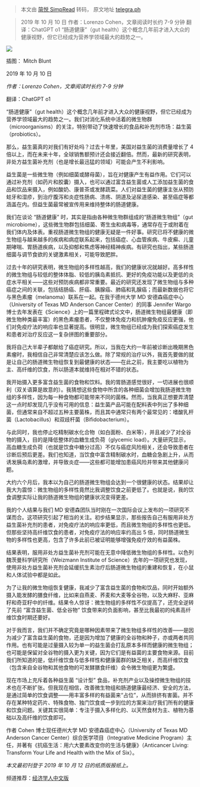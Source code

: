 > 本文由 [简悦 SimpRead](http://ksria.com/simpread/) 转码， 原文地址 [telegra.ph](https://telegra.ph/%E8%BF%99%E4%BA%9B%E7%9B%8A%E7%94%9F%E8%8F%8C%E5%AE%9E%E9%99%85%E4%B8%8A%E5%8F%AF%E8%83%BD%E4%BC%9A%E6%8D%9F%E5%AE%B3%E4%BD%A0%E7%9A%84%E8%82%A0%E9%81%93%E5%81%A5%E5%BA%B7-02-07)

> 2019 年 10 月 10 日 作者：Lorenzo Cohen，文章阅读时长约 7-9 分钟 翻译：ChatGPT o1 “肠道健康”（gut health）这个概念几年前才进入大众的健康视野，但它已经成为营养学领域最大的趋势之一。

![](https://s.wsj.net/public/resources/images/B3-FB483_WEBPRO_750RV_20190925164525.jpg)

插图： Mitch Blunt

2019 年 10 月 10 日

_作者：Lorenzo Cohen，文章阅读时长约 7-9 分钟_

翻译：ChatGPT o1

“肠道健康”（gut health）这个概念几年前才进入大众的健康视野，但它已经成为营养学领域最大的趋势之一。我们对消化系统中活着的微生物群（microorganisms）的关注，特别带动了快速增长的食品和补充剂市场：益生菌（probiotics）。

那么，益生菌真的对我们有好处吗？过去十年里，美国对益生菌的消费量增长了 4 倍以上，而在未来十年，全球销售额预计还会接近翻倍。然而，最新的研究表明，非处方益生菌补充剂（也是增长最迅猛的领域）可能会产生不利影响。

益生菌是一些微生物（例如细菌或酵母菌），旨在对健康产生有益作用。它们可以通过补充剂（如药片和胶囊）摄入，也可以通过富含益生菌或人工添加益生菌的食品和饮品来摄入，例如酸奶、康普茶或发酵蔬菜。人们对益生菌的健康主张从预防蛀牙和湿疹，到治疗腹泻和炎症性肠病、溃疡、阴道及泌尿道感染、甚至癌症等都涵盖在内。但益生菌最常被宣传用来维持整体的肠道健康。

我们在谈论 “肠道健康” 时，其实是指由各种微生物群组成的“肠道微生物组”（gut microbiome），这些微生物群包括细菌、寄生虫和病毒等，通常存在于或附着在我们体内及体表。重视肠道微生物组的健康无疑是一件好事。研究已将不健康的微生物组与越来越多的疾病和病症联系起来，包括癌症、心血管疾病、牛皮癣、儿童期哮喘、胃肠道疾病，以及抑郁和焦虑等神经精神疾病。有研究也指出，某些肠道细菌与调节食欲的关键激素相关，可能导致肥胖。

过去十年的研究表明，微生物组的多样性越高，我们的健康状况就越好。高多样性的微生物组与较低的整体体脂、较低的胰岛素抵抗、更好的免疫功能以及更低的炎症水平相关——这些对预防疾病都非常重要。最近的研究还发现了微生物组与多种癌症之间的关联，包括结肠癌、肝癌、胰腺癌、肺癌和乳腺癌；而最新数据也将它与黑色素瘤（melanoma）联系在一起。在我于德州大学 MD 安德森癌症中心（University of Texas MD Anderson Cancer Center）的同事 Jennifer Wargo 博士去年发表在《Science》上的一篇里程碑式论文中，肠道微生物组最健康（即微生物种类最丰富）的黑色素瘤患者，不仅整体免疫力和抗肿瘤免疫反应更强，他们对免疫疗法的响应率也显著提高。很明显，微生物组已经成为我们探索癌症发生和患者对治疗反应这一复杂拼图的重要部分。

我将自己大半辈子都献给了癌症研究。所以，当我在大约一年前被诊断出晚期黑色素瘤时，我相信自己非常清楚应该怎么做。除了常规的治疗以外，我首先要做的就是让自己的肠道微生物组恢复到最健康的状态——在此之前，我主要吃以植物为主、高纤维的饮食，所以肠道本就维持在相对不错的状态。

我开始摄入更多富含益生菌的食物和饮料。我的胃肠道感觉很好，一切进展也很顺利（双关语算是故意的）。我猜想这些食物中所含的各种细菌会增加我肠道微生物组的多样性，因为每一种食物都可能带来不同的菌株。然而，当我真正想要弄清楚这一点时却发现几乎没有可用的信息：益生菌产品可能在配料表中列出了多种细菌，但通常来自不超过五种主要菌株，而且其中通常只有两个最常见的：嗜酸乳杆菌（Lactobacillus）和双歧杆菌（Bifidobacterium）。

与此同时，我也停止吃精制碳水化合物（如白面粉、白米等），并且减少了对全谷物的摄入，目的是降低整体的血糖生成负荷（glycemic load）。大量研究显示，高血糖生成负荷（也就是饮食中糖分过高）不仅与癌症风险相关，还会导致患者在诊断后预后更差。我们也知道，当饮食中富含精制碳水时，血糖会急剧上升，从而诱发胰岛素的激增，并导致炎症——这些都可能增加患癌风险并带来其他健康问题。

大约六个月后，我本以为自己的肠道微生物组会达到一个很健康的状态。结果却让我大为震惊：微生物组的多样性竟然比我调整饮食之前更低了。也就是说，我的饮食调整实际让我的肠道微生物组的健康状况变得更差。

我的个人结果与我们 MD 安德森团队当时刚在一次国际会议上发布的一项研究不谋而合。这项研究引起了相当的关注。初步结果显示，那些报告自己有服用非处方益生菌补充剂的患者，对免疫疗法的响应率更低，而且微生物组的多样性也更低。但那些坚持高纤维饮食的患者，对免疫疗法的响应率约高出 5 倍，同时肠道微生物的多样性也更高，包含了许多此前已被证明能够增强免疫疗效的有益菌株。

结果表明，服用非处方益生菌补充剂可能在无意中降低微生物组的多样性。以色列魏茨曼科学研究所（Weizmann Institute of Science）去年的一项研究也发现，使用非处方益生菌补充剂会延缓抗生素治疗后肠道微生物组的重建和恢复，在小鼠和人体试验中都是如此。

为了让我的微生物组恢复健康，我减少了富含益生菌的食物和饮品，同时开始额外摄入能发酵的膳食纤维，比如来自燕麦、荞麦和大麦等全谷物，以及大麻籽、亚麻籽和奇亚籽中的纤维。结果令人惊讶：微生物组的多样性不仅提高了，还完全逆转了先前 “富含益生菌、低全谷物” 饮食带来的负面影响，甚至比我最初的纯素高纤维饮食时期还要好。

对于我而言，我们并不确定究竟是哪种因素带来了微生物组多样性的改善——是因为减少了富含益生菌的食物，还是因为增加了健康的全谷物和种子，亦或两者共同作用。也有可能是过量摄入较为单一的益生菌会打乱原本多样而健康的微生物组；也可能是保留对全谷物的摄入更为关键，因为它们是有益菌的主要食物来源。目前我们所知道的是，低纤维饮食与低多样性和健康菌群的缺乏相关，而高纤维饮食（包含来自全谷物和其他食物的可发酵膳食纤维）会令微生物组更为繁盛。

现在市场上充斥着各种益生菌 “设计型” 食品，补充剂产业以及操控微生物组的技术也在不断扩张。但我现在相信，改善微生物组和肠道健康最经济、安全的方法，是通过简单的饮食调整——用丰富多样的有益菌来“占位”，从而排挤有害菌。并不存在某种特定药片、特殊食物、独门饮食或一步到位的方案来治疗我们所有的健康和饮食问题。关键其实很简单：专注于摄入多样化的、以天然食材为主、植物为基础以及高纤维的饮食即可。

作者 Cohen 博士现任德州大学 MD 安德森癌症中心（University of Texas MD Anderson Cancer Center）综合医学项目（Integrative Medicine Program）主任，并著有《抗癌生活：用六大要素改变你的生活与健康》（Anticancer Living: Transform Your Life and Health with the Mix of Six）。

_本文最初刊登于 2019 年 10 月 12 日的纸质版报纸上。_

频道推荐：[经济学人中文版](https://t.me/econo202)